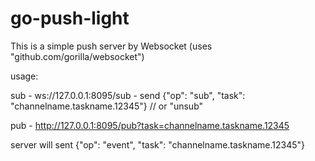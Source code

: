 # go-push-light

This is a simple push server by Websocket (uses "github.com/gorilla/websocket")

usage:

  sub - ws://127.0.0.1:8095/sub - send {"op": "sub", "task": "channelname.taskname.12345"} // or "unsub"
  
  pub - http://127.0.0.1:8095/pub?task=channelname.taskname.12345

  
  server will sent {"op": "event", "task": "channelname.taskname.12345"}
